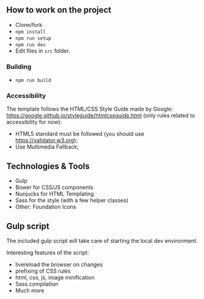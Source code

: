## How to work on the project

* Clone/fork
* `npm install`
* `npm run setup`
* `npm run dev`
* Edit files in `src` folder.

### Building

* `npm run build`

### Accessibility

The template follows the HTML/CSS Style Guide made by Google: https://google.github.io/styleguide/htmlcssguide.html (only rules related to accessibility for now):
* HTML5 standard must be followed (you should use https://validator.w3.org);
* Use Multimedia Fallback;

## Technologies & Tools

* Gulp
* Bower for CSS/JS components
* Nunjucks for HTML Templating
* Sass for the style (with a few helper classes)
* Other: Foundation Icons

## Gulp script

The included gulp script will take care of starting the local dev environment.

Interesting features of the script:

* livereload the browser on changes
* prefixing of CSS rules
* html, css, js, image minification
* Sass compilation
* Much more

